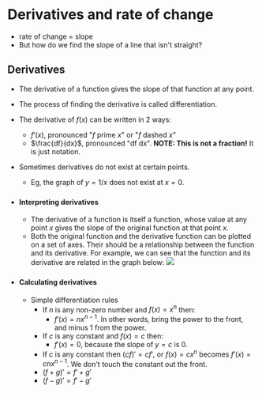 # Derivatives and rate of change

- rate of change = slope
- But how do we find the slope of a line that isn't straight?

####

## Derivatives
- The derivative of a function gives the slope of that function at any point.
- The process of finding the derivative is called differentiation.


- The derivative of $f(x)$ can be written in 2 ways:
  - $f'(x)$, pronounced "$f$ prime $x$" or "$f$ dashed $x$"
  - $\frac{df}{dx}$, pronounced "df dx". **NOTE: This is not a fraction!** It is just notation.

- Sometimes derivatives do not exist at certain points.
  - Eg, the graph of $y=1/x$ does not exist at $x=0$.


###
- #### Interpreting derivatives
  - The derivative of a function is itself a function, whose value at any point $x$ gives the slope of the original function at that point $x$.
  - Both the original function and the derivative function can be plotted on a set of axes. Their should be a relationship between the function and its derivative. For example, we can see that the function and its derivative are related in the graph below:
![](http://www.teacherschoice.com.au/maths_library/calculus/plot_d1.gif)


###

- #### Calculating derivatives
  - Simple differentiation rules
    - If $n$ is any non-zero number and $f(x)=x^n$ then:
      - $f'(x)=nx^{n-1}$. In other words, bring the power to the front, and minus 1 from the power.
    - If $c$ is any constant and $f(x)=c$ then:
      - $f'(x)=0$, because the slope of $y=c$ is 0.
    - If $c$ is any constant then $(cf)'=cf'$, or $f(x)=cx^n$ becomes $f'(x)=cnx^{n-1}$. We don't touch the constant out the front.
    - $(f+g)'=f'+g'$
    - $(f-g)'=f'-g'$